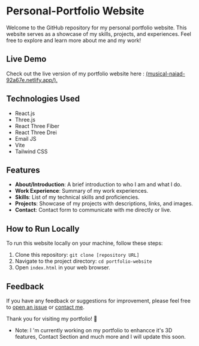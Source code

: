 # Personal-Portfolio Website

Welcome to the GitHub repository for my personal portfolio website. This website serves as a showcase of my skills, projects, and experiences. Feel free to explore and learn more about me and my work!

## Live Demo
Check out the live version of my portfolio website here : [(musical-naiad-92a67e.netlify.app/).](https://musical-naiad-92a67e.netlify.app/)

## Technologies Used
- React.js
- Three.js
- React Three Fiber
- React Three Drei
- Email JS
- Vite
- Tailwind CSS

## Features
- **About/Introduction**: A brief introduction to who I am and what I do.
- **Work Experience**: Summary of my work experiences.
- **Skills**: List of my technical skills and proficiencies.
- **Projects**:  Showcase of my projects with descriptions, links, and images.
- **Contact**: Contact form to communicate with me directly or live.

## How to Run Locally
To run this website locally on your machine, follow these steps:

1. Clone this repository: `git clone [repository URL]`
2. Navigate to the project directory: `cd portfolio-website`
3. Open `index.html` in your web browser.


## Feedback
If you have any feedback or suggestions for improvement, please feel free to [open an issue](../../issues) or [contact me](#contact).

Thank you for visiting my portfolio! 🚀

* Note: I 'm currently working on my portfolio to enhancce it's 3D features, Contact Section and much more and I will update this soon.
